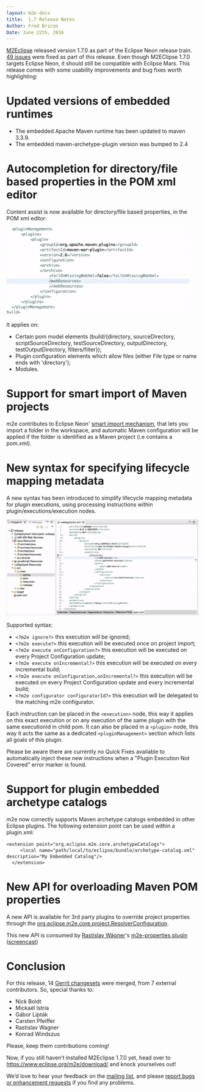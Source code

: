 ```yaml
---
layout: m2e-docs
title:  1.7 Release Notes
Author: Fred Bricon
Date: June 22th, 2016
---
```


[M2Eclipse](https://www.eclipse.org/m2e) released version 1.7.0 as part of the
Eclipse Neon release train. [49 issues](https://bugs.eclipse.org/bugs/buglist.cgi?bug_status=RESOLVED&bug_status=VERIFIED&bug_status=CLOSED&product=m2e&query_format=advanced&target_milestone=1.7.0%2FMars%20M1&target_milestone=1.7.0%2FNeon%20M2&target_milestone=1.7.0%2FNeon%20M3&target_milestone=1.7.0%2FNeon%20M4&target_milestone=1.7.0%2FNeon%20M5&target_milestone=1.7.0%2FNeon%20M6&target_milestone=1.7.0%2FNeon%20M7&target_milestone=1.7.0%2FNeon%20RC1&target_milestone=1.7.0%2FNeon%20RC2&target_milestone=1.7.0%2FNeon%20RC3&target_milestone=1.7.0%2FNeon%20RC4) were fixed as part of this release. Even though M2EClipse 1.7.0 targets Eclipse Neon, it should still be compatible with Eclipse Mars. This release comes with some  usability improvements and bug fixes worth highlighting:

# Updated versions of embedded runtimes

  * The embedded Apache Maven runtime has been updated to maven 3.3.9.
  * The embedded maven-archetype-plugin version was bumped to 2.4

# Autocompletion for directory/file based properties in the POM xml editor

  Content assist is now available for directory/file based properties, in the POM xml editor:

  ![File/directory content-assist](images/folder-content-assist.gif)

  It applies on:

  * Certain pom model elements (build/{directory, sourceDirectory, scriptSourceDirectory, testSourceDirectory, outputDirectory, testOutputDirectory, filters/filter});
  * Plugin configuration elements which allow files (either File type or name ends with 'directory');
  * Modules.

# Support for smart import of Maven projects
m2e contributes to Eclipse Neon' [smart import mechanism](https://www.eclipse.org/neon/noteworthy/#_import_projects), that lets you import a folder in the workspace, and automatic Maven configuration will be applied if the folder is identified as a Maven project (i.e contains a pom.xml).

# New syntax for specifying lifecycle mapping metadata

A new syntax has been introduced to simplify lifecycle mapping metadata for plugin executions, using processing instructions within plugin/executions/execution nodes.

![processing instructions for lifecycle mapping](images/pi-lifecyclemapping.gif)

Supported syntax:

* `<?m2e ignore?>` this execution will be ignored;
* `<?m2e execute?>` this execution will be executed once on project import;
* `<?m2e execute onConfiguration?>` this execution will be executed on every Project Configuration update;
* `<?m2e execute onIncremental?>` this execution will be executed on every incremental build;
* `<?m2e execute onConfiguration,onIncremental?>` this execution will be executed on every Project Configuration update and every incremental build;
* `<?m2e configurator configuratorId?>` this execution will be delegated to the matching m2e configurator.

Each instruction can be placed in the `<execution>` node, this way it applies on this exact execution or on any execution of the same plugin with the same executionId in child pom. It can also be placed in a `<plugin>` node, this way it acts the same as a dedicated `<pluginManagement>` section which lists all goals of this plugin.

Please be aware there are currently no Quick Fixes available to automatically inject these new instructions when a "Plugin Execution Not Covered" error marker is found.

# Support for plugin embedded archetype catalogs
m2e now correctly supports Maven archetype catalogs embedded in other Eclipse plugins. The following extension point can be used within a plugin.xml:

```
<extension point="org.eclipse.m2e.core.archetypeCatalogs">
     <local name="path/local/to/eclipse/bundle/archetype-catalog.xml" description="My Embedded Catalog"/>
  </extension>
```

# New API for overloading Maven POM properties
A new API is available for 3rd party plugins to override project properties through the [org.eclipse.m2e.core.project.ResolverConfiguration]( http://git.eclipse.org/c/m2e/m2e-core.git/tree/org.eclipse.m2e.core/src/org/eclipse/m2e/core/project/ResolverConfiguration.java).

This new API is consumed by [Rastislav Wágner](https://github.com/rawagner)'s [m2e-properties plugin](https://github.com/rawagner/m2e-properties) ([screencast](https://www.youtube.com/watch?v=Njk-otnw9a0&feature=youtu.be))


# Conclusion
For this release, 14 [Gerrit changesets](https://git.eclipse.org/r/#/q/project:m2e/m2e-core+status:merged) were merged, from 7 external contributors. So, special thanks to:

* Nick Boldt
* Mickaël Istria
* Gábor Lipták
* Carsten Pfeiffer
* Rastislav Wagner
* Konrad Windszus

Please, keep them contributions coming!

Now, if you still haven’t installed M2Eclipse 1.7.0 yet, head over to <https://www.eclipse.org/m2e/download/> and knock yourselves out!

We’d love to hear your feedback on the [mailing list](https://dev.eclipse.org/mailman/listinfo/m2e-users), and please [report bugs or enhancement requests](https://bugs.eclipse.org/bugs/enter_bug.cgi?product=m2e) if you  find any problems.
